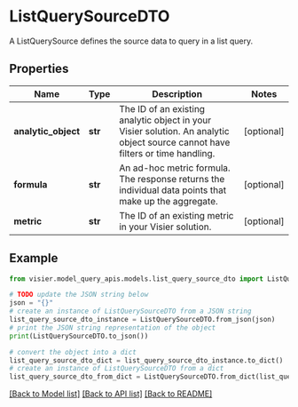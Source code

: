 # ListQuerySourceDTO

A ListQuerySource defines the source data to query in a list query.

## Properties

Name | Type | Description | Notes
------------ | ------------- | ------------- | -------------
**analytic_object** | **str** | The ID of an existing analytic object in your Visier solution.  An analytic object source cannot have filters or time handling. | [optional] 
**formula** | **str** | An ad-hoc metric formula. The response returns the individual data points that make up the aggregate. | [optional] 
**metric** | **str** | The ID of an existing metric in your Visier solution. | [optional] 

## Example

```python
from visier.model_query_apis.models.list_query_source_dto import ListQuerySourceDTO

# TODO update the JSON string below
json = "{}"
# create an instance of ListQuerySourceDTO from a JSON string
list_query_source_dto_instance = ListQuerySourceDTO.from_json(json)
# print the JSON string representation of the object
print(ListQuerySourceDTO.to_json())

# convert the object into a dict
list_query_source_dto_dict = list_query_source_dto_instance.to_dict()
# create an instance of ListQuerySourceDTO from a dict
list_query_source_dto_from_dict = ListQuerySourceDTO.from_dict(list_query_source_dto_dict)
```
[[Back to Model list]](../README.md#documentation-for-models) [[Back to API list]](../README.md#documentation-for-api-endpoints) [[Back to README]](../README.md)


